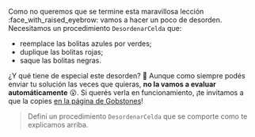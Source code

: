 Como no queremos que se termine esta maravillosa lección :face_with_raised_eyebrow: vamos a hacer un poco de desorden. Necesitamos un procedimiento `DesordenarCelda` que:

* reemplace las bolitas azules por verdes;
* duplique las bolitas rojas;
* saque las bolitas negras.

¿Y qué tiene de especial este desorden? :thinking: Aunque como siempre podés enviar tu solución las veces que quieras, **no la vamos a evaluar automáticamente** :open_mouth:. Si querés verla en funcionamiento, ¡te invitamos a que la copies [en la página de Gobstones](https://gobstones.github.io/gobstones-sr/)! 

> Definí un procedimiento `DesordenarCelda` que se comporte como te explicamos arriba.

<style>
  .notify-problem-box {
    display: none;
  }
  .submission-results h4:after {
    content: "¡Gracias por enviar tu solución!";
  }
  .submission-results h4 strong { 
    display: none;
  }
</style>